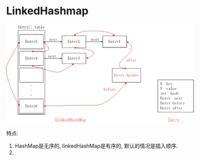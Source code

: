 # LinkedHashmap



![img](image/4843132-7abca1abd714341d.png)



特点:

1. HashMap是无序的, linkedHashMap是有序的, 默认的情况是插入顺序.
2. 



























































































































